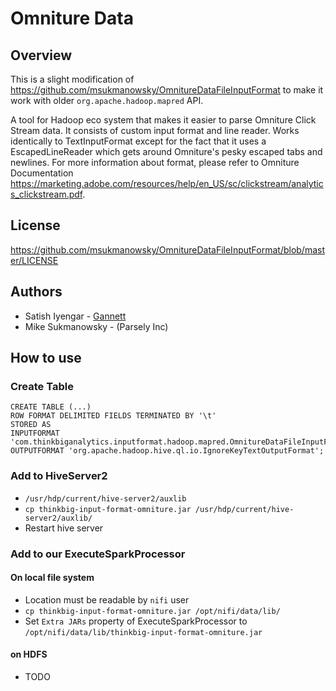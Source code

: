 # Omniture Data

## Overview

This is a slight modification of https://github.com/msukmanowsky/OmnitureDataFileInputFormat to make it work with older `org.apache.hadoop.mapred` API.

A tool for Hadoop eco system that makes it easier to parse Omniture Click Stream data. 
It consists of custom input format and line reader. Works identically to TextInputFormat 
except for the fact that it uses a EscapedLineReader which gets around Omniture's pesky escaped 
tabs and newlines. For more information about format, please refer to Omniture Documentation 
https://marketing.adobe.com/resources/help/en_US/sc/clickstream/analytics_clickstream.pdf.

## License
https://github.com/msukmanowsky/OmnitureDataFileInputFormat/blob/master/LICENSE

## Authors
* Satish Iyengar - [Gannett](http://gannett.com)
* Mike Sukmanowsky - (Parsely Inc)

## How to use

### Create Table

    CREATE TABLE (...)
    ROW FORMAT DELIMITED FIELDS TERMINATED BY '\t' 
    STORED AS 
    INPUTFORMAT 'com.thinkbiganalytics.inputformat.hadoop.mapred.OmnitureDataFileInputFormat' 
    OUTPUTFORMAT 'org.apache.hadoop.hive.ql.io.IgnoreKeyTextOutputFormat';

### Add to HiveServer2
* `/usr/hdp/current/hive-server2/auxlib`
* `cp thinkbig-input-format-omniture.jar /usr/hdp/current/hive-server2/auxlib/`
* Restart hive server


### Add to our ExecuteSparkProcessor

#### On local file system
* Location must be readable by `nifi` user
* `cp thinkbig-input-format-omniture.jar /opt/nifi/data/lib/`
* Set `Extra JARs` property of ExecuteSparkProcessor to `/opt/nifi/data/lib/thinkbig-input-format-omniture.jar`

#### on HDFS
* TODO

